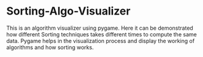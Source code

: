 # Sorting-Algo-Visualizer
This is an algorithm visualizer using pygame.
Here it can be demonstrated how different Sorting techniques takes different times to compute the same data.
Pygame helps in the visualization process and display the working of algorithms and how sorting works.
